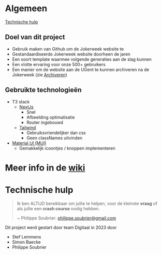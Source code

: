 # Algemeen
[Technische hulp](#technische-hulp)
## Doel van dit project
- Gebruik maken van Github om de Jokerweek website te 
- Gestandaardiseerde Jokerweek website doorheen de jaren
- Een soort template waarmee volgende generaties aan de slag kunnen
- Een vlotte ervaring voor onze 500+ gebruikers
- Een manier om de website aan de UGent te kunnen archiveren na de Jokerweek
(zie [Archiveren](#Archiveren))

## Gebruikte technologieën
- T3 stack
  - [NextJs](https://nextjs.org/)
    - Snel
    - Afbeelding optimalisatie
    - Router ingebouwd  
  - [Tailwind](https://tailwindcss.com/)
    - Gebruiksvriendelijker dan css
    - Geen classNames uitvinden
- [Material UI (MUI)](https://mui.com/)
  - Gemakkelijk icoontjes / knoppen implementeren

# Meer info in de [wiki](https://github.com/Jokerweek/website-2023/wiki)

# Technische hulp
> Ik ben ALTIJD bereikbaar om jullie te helpen, voor de kleinste **vraag** of als jullie een **crash course** nodig hebben.
>
> ~ Philippe Soubrier: [philippe.soubrier@gmail.com](mailto:philippe.soubrier@gmail.com)

Dit project werd gestart door team Digitaal in 2023 door
- Stef Lemmens
- Simon Baecke
- Philippe Soubrier
